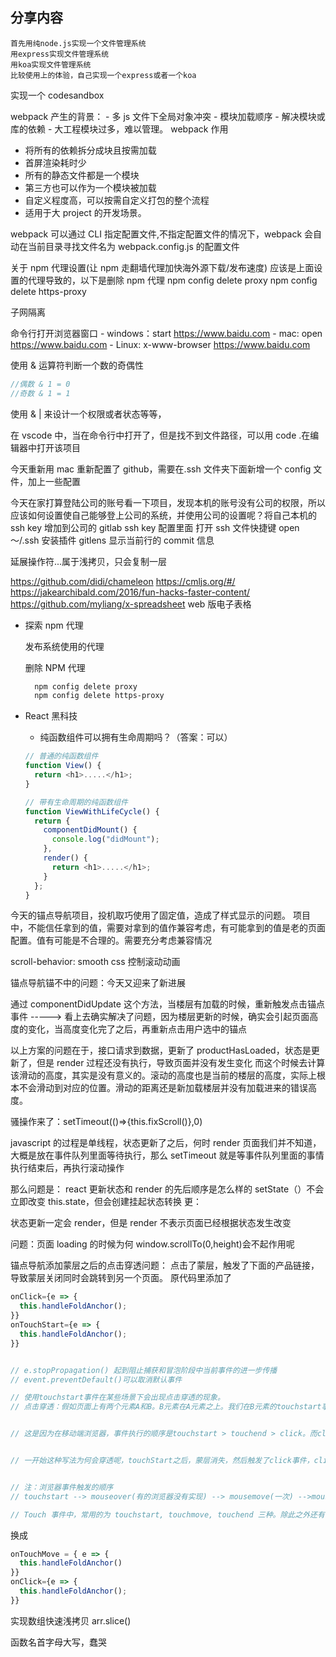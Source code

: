 ## 分享内容

    首先用纯node.js实现一个文件管理系统
    用express实现文件管理系统
    用koa实现文件管理系统
    比较使用上的体验，自己实现一个express或者一个koa

实现一个 codesandbox

webpack 产生的背景： - 多 js 文件下全局对象冲突 - 模块加载顺序 - 解决模块或库的依赖 - 大工程模块过多，难以管理。
webpack 作用

- 将所有的依赖拆分成块且按需加载
- 首屏渲染耗时少
- 所有的静态文件都是一个模块
- 第三方也可以作为一个模块被加载
- 自定义程度高，可以按需自定义打包的整个流程
- 适用于大 project 的开发场景。

webpack 可以通过 CLI 指定配置文件,不指定配置文件的情况下，webpack 会自动在当前目录寻找文件名为 webpack.config.js 的配置文件

关于 npm 代理设置(让 npm 走翻墙代理加快海外源下载/发布速度)
应该是上面设置的代理导致的，以下是删除 npm 代理
npm config delete proxy
npm config delete https-proxy

子网隔离

命令行打开浏览器窗口 - windows：start https://www.baidu.com - mac: open https://www.baidu.com - Linux: x-www-browser https://www.baidu.com

使用 & 运算符判断一个数的奇偶性

```javascript
//偶数 & 1 = 0
//奇数 & 1 = 1
```

使用 & | 来设计一个权限或者状态等等，

在 vscode 中，当在命令行中打开了，但是找不到文件路径，可以用 code .在编辑器中打开该项目

今天重新用 mac 重新配置了 github，需要在.ssh 文件夹下面新增一个 config 文件，加上一些配置

今天在家打算登陆公司的账号看一下项目，发现本机的账号没有公司的权限，所以应该如何设置使自己能够登上公司的系统，并使用公司的设置呢？将自己本机的 ssh key 增加到公司的 gitlab ssh key 配置里面 打开 ssh 文件快捷键 open ～/.ssh
安装插件 gitlens 显示当前行的 commit 信息

延展操作符...属于浅拷贝，只会复制一层

<!-- 滴滴前端框架 -->

https://github.com/didi/chameleon
https://cmljs.org/#/
https://jakearchibald.com/2016/fun-hacks-faster-content/
https://github.com/myliang/x-spreadsheet web 版电子表格

- 探索 npm 代理

  发布系统使用的代理


  删除 NPM 代理

  ```bash
    npm config delete proxy
    npm config delete https-proxy
  ```


- React 黑科技

  - 纯函数组件可以拥有生命周期吗？（答案：可以）

  ```javascript
  // 普通的纯函数组件
  function View() {
    return <h1>.....</h1>;
  }

  // 带有生命周期的纯函数组件
  function ViewWithLifeCycle() {
    return {
      componentDidMount() {
        console.log("didMount");
      },
      render() {
        return <h1>.....</h1>;
      }
    };
  }
  ```

今天的锚点导航项目，投机取巧使用了固定值，造成了样式显示的问题。
项目中，不能信任拿到的值，需要对拿到的值作兼容考虑，有可能拿到的值是老的页面配置。值有可能是不合理的。需要充分考虑兼容情况

scroll-behavior: smooth
css 控制滚动动画

锚点导航锚不中的问题：今天又迎来了新进展

通过 componentDidUpdate 这个方法，当楼层有加载的时候，重新触发点击锚点事件 -----> 看上去确实解决了问题，因为楼层更新的时候，确实会引起页面高度的变化，当高度变化完了之后，再重新点击用户选中的锚点

以上方案的问题在于，接口请求到数据，更新了 productHasLoaded，状态是更新了，但是 render 过程还没有执行，导致页面并没有发生变化
而这个时候去计算该滑动的高度，其实是没有意义的。滚动的高度也是当前的楼层的高度，实际上根本不会滑动到对应的位置。滑动的距离还是新加载楼层并没有加载进来的错误高度。

骚操作来了：setTimeout(()=>{this.fixScroll()},0)

javascript 的过程是单线程，状态更新了之后，何时 render 页面我们并不知道，大概是放在事件队列里面等待执行，那么 setTimeout 就是等事件队列里面的事情执行结束后，再执行滚动操作

那么问题是： react 更新状态和 render 的先后顺序是怎么样的
setState（）不会立即改变 this.state，但会创建挂起状态转换
更：

状态更新一定会 render，但是 render 不表示页面已经根据状态发生改变

问题：页面 loading 的时候为何 window.scrollTo(0,height)会不起作用呢

锚点导航添加蒙层之后的点击穿透问题：
点击了蒙层，触发了下面的产品链接，导致蒙层关闭同时会跳转到另一个页面。
原代码里添加了

```js
onClick={e => {
  this.handleFoldAnchor();
}}
onTouchStart={e => {
  this.handleFoldAnchor();
}}


// e.stopPropagation() 起到阻止捕获和冒泡阶段中当前事件的进一步传播
// event.preventDefault()可以取消默认事件

// 使用touchstart事件在某些场景下会出现点击穿透的现象。
// 点击穿透：假如页面上有两个元素A和B。B元素在A元素之上。我们在B元素的touchstart事件上注册了一个回调函数，该回调函数的作用是隐藏B元素。我们发现，当我们点击B元素，B元素被隐藏了，随后，A元素触发了click事件。


// 这是因为在移动端浏览器，事件执行的顺序是touchstart > touchend > click。而click事件有300ms的延迟


// 一开始这种写法为何会穿透呢，touchStart之后，蒙层消失，然后触发了click事件，click点击了产品的链接，从而跳转。


// 注：浏览器事件触发的顺序
// touchstart --> mouseover(有的浏览器没有实现) --> mousemove(一次) -->mousedown --> mouseup --> click -->touchend

// Touch 事件中，常用的为 touchstart, touchmove, touchend 三种。除此之外还有touchcancel

```

换成
```js
onTouchMove = { e => {
  this.handleFoldAnchor()
}}
onClick={e => {
  this.handleFoldAnchor();
}}
```


 实现数组快速浅拷贝
 arr.slice()


 函数名首字母大写，蠢哭

